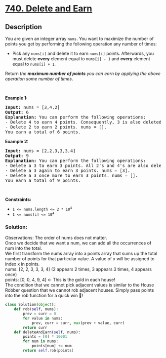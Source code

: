 # [740. Delete and Earn](https://leetcode.com/problems/delete-and-earn)


## Description

<!-- description:start -->

<p>You are given an integer array <code>nums</code>. You want to maximize the number of points you get by performing the following operation any number of times:</p>

<ul>
	<li>Pick any <code>nums[i]</code> and delete it to earn <code>nums[i]</code> points. Afterwards, you must delete <b>every</b> element equal to <code>nums[i] - 1</code> and <strong>every</strong> element equal to <code>nums[i] + 1</code>.</li>
</ul>

<p>Return <em>the <strong>maximum number of points</strong> you can earn by applying the above operation some number of times</em>.</p>

<p>&nbsp;</p>
<p><strong class="example">Example 1:</strong></p>

<pre>
<strong>Input:</strong> nums = [3,4,2]
<strong>Output:</strong> 6
<strong>Explanation:</strong> You can perform the following operations:
- Delete 4 to earn 4 points. Consequently, 3 is also deleted. nums = [2].
- Delete 2 to earn 2 points. nums = [].
You earn a total of 6 points.
</pre>

<p><strong class="example">Example 2:</strong></p>

<pre>
<strong>Input:</strong> nums = [2,2,3,3,3,4]
<strong>Output:</strong> 9
<strong>Explanation:</strong> You can perform the following operations:
- Delete a 3 to earn 3 points. All 2&#39;s and 4&#39;s are also deleted. nums = [3,3].
- Delete a 3 again to earn 3 points. nums = [3].
- Delete a 3 once more to earn 3 points. nums = [].
You earn a total of 9 points.</pre>

<p>&nbsp;</p>
<p><strong>Constraints:</strong></p>

<ul>
	<li><code>1 &lt;= nums.length &lt;= 2 * 10<sup>4</sup></code></li>
	<li><code>1 &lt;= nums[i] &lt;= 10<sup>4</sup></code></li>
</ul>


### Solution:
Observations:
The order of nums does not matter.  
Once we decide that we want a num, we can add all the occurrences of num into the total.  
We first transform the nums array into a points array that sums up the total number of points for that particular value. A value of x will be assigned to index x in points.  
nums: [2, 2, 3, 3, 3, 4] (2 appears 2 times, 3 appears 3 times, 4 appears once)  
 points: [0, 0, 4, 9, 4] <- This is the gold in each house!  
The condition that we cannot pick adjacent values is similar to the House Robber question that we cannot rob adjacent houses. Simply pass points into the rob function for a quick win 🌝!

```python
class Solution(object):
    def rob(self, nums):
        prev = curr = 0
        for value in nums:
            prev, curr = curr, max(prev + value, curr)
        return curr
    def deleteAndEarn(self, nums):
        points = [0] * 10001
        for num in nums:
            points[num] += num
        return self.rob(points)
```

